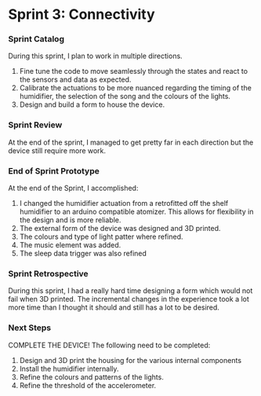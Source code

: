 # Sprint 3: Connectivity

### Sprint Catalog

During this sprint, I plan to work in multiple directions.
1. Fine tune the code to move seamlessly through the states and react to the sensors and data as expected.
2. Calibrate the actuations to be more nuanced regarding the timing of the humidifier, the selection of the song and the colours of the lights.
3. Design and build a form to house the device. 


### Sprint Review  

At the end of the sprint, I managed to get pretty far in each direction but the device still require more work. 

### End of Sprint Prototype

At the end of the Sprint, I accomplished:
1. I changed the humidifier actuation from a retrofitted off the shelf humidifier to an arduino compatible atomizer. This allows for flexibility in the design and is more reliable. 
2. The external form of the device was designed and 3D printed.
3. The colours and type of light patter where refined.
4. The music element was added.
5. The sleep data trigger was also refined

### Sprint Retrospective 

During this sprint, I had a really hard time designing a form which would not fail when 3D printed. The incremental changes in the experience took a lot more time than I thought it should and still has a lot to be desired. 

### Next Steps

COMPLETE THE DEVICE! 
The following need to be completed:
1. Design and 3D print the housing for the various internal components
2. Install the humidifier internally.
3. Refine the colours and patterns of the lights. 
4. Refine the threshold of the accelerometer.
